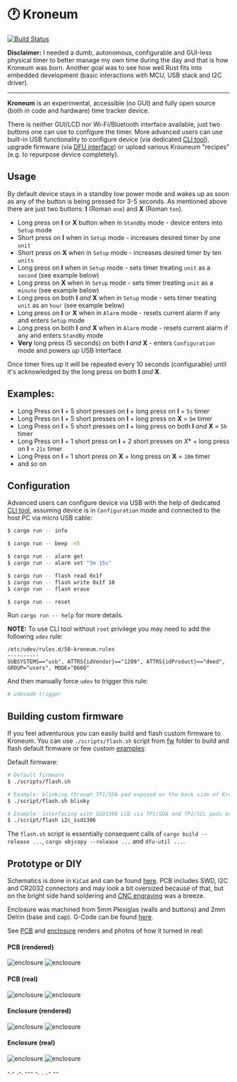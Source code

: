# 🕐 Kroneum

[![Build Status](https://travis-ci.org/azasypkin/kroneum.svg?branch=master)](https://travis-ci.org/azasypkin/kroneum)

**Disclaimer:** I needed a dumb, autonomous, configurable and GUI-less physical timer to better manage my own time during the day and that is how Kroneum was born. 
Another goal was to see how well Rust fits into embedded development (basic interactions with MCU, USB stack and I2C driver).

------------------------

**Kroneum** is an experimental, accessible (no GUI) and fully open source (both in code and hardware) time tracker device.

There is neither GUI/LCD nor Wi-Fi/Bluetooth interface available, just two buttons one can use to configure the timer. More advanced users can use built-in USB functionality
to configure device (via dedicated [CLI tool](./sw/cli)), upgrade firmware (via [DFU interface](./sw/firmware/README.md)) or upload various Krouneum "recipes" (e.g. to repurpose device completely).

## Usage

By default device stays in a standby low power mode and wakes up as soon as any of the button is being pressed for 3-5 seconds. As mentioned above there are just two buttons: **Ⅰ** (Roman `one`) and **Ⅹ** (Roman `ten`).

* Long press on **Ⅰ** or **Ⅹ** button when in `StandBy` mode - device enters into `Setup` mode
* Short press on **Ⅰ** when in `Setup` mode - increases desired timer by one `unit`
* Short press on **Ⅹ** when in `Setup` mode - increases desired timer by ten `units`
* Long press on **Ⅰ** when in `Setup` mode - sets timer treating `unit` as a `second` (see example below)
* Long press on **Ⅹ** when in `Setup` mode - sets timer treating `unit` as a `minute` (see example below)
* Long press on both **Ⅰ** *and* **Ⅹ** when in `Setup` mode - sets timer treating `unit` as an `hour` (see example below)
* Long press on **Ⅰ** *or* **Ⅹ** when in `Alarm` mode - resets current alarm if any and enters `Setup` mode
* Long press on both **Ⅰ** *and* **Ⅹ** when in `Alarm` mode - resets current alarm if any and enters `StandBy` mode
* **Very** long press (5 seconds) on both **Ⅰ** *and* **Ⅹ** - enters `Configuration` mode and powers up USB interface

Once timer fires up it will be repeated every 10 seconds (configurable) until it's acknowledged by the long press on both **Ⅰ** *and* **Ⅹ**.

## Examples:

* Long Press on **Ⅰ** + 5 short presses on **Ⅰ** + long press on **Ⅰ** = `5s` timer
* Long Press on **Ⅰ** + 5 short presses on **Ⅰ** + long press on **Ⅹ** = `5m` timer
* Long Press on **Ⅰ** + 5 short presses on **Ⅰ** + long press on both **Ⅰ** *and* **Ⅹ** = `5h` timer
* Long Press on **Ⅰ** + 1 short press on **Ⅰ** + 2 short presses on *Ⅹ** + long press on **Ⅰ** = `21s` timer
* Long Press on **Ⅰ** + 1 short press on **Ⅹ** + long press on **Ⅹ** = `10m` timer
* and so on

## Configuration

Advanced users can configure device via USB with the help of dedicated [CLI tool](./sw/cli), assuming device is in `Configuration` mode and
connected to the host PC via micro USB cable:

```bash
$ cargo run -- info

$ cargo run -- beep -n5

$ cargo run -- alarm get
$ cargo run -- alarm set "5m 15s"

$ cargo run -- flash read 0x1f
$ cargo run -- flash write 0x1f 10
$ cargo run -- flash erase

$ cargo run -- reset

```

Run `cargo run -- help` for more details.

**NOTE:** To use CLI tool without `root` privilege you may need to add the following `udev` rule:
```
/etc/udev/rules.d/50-kroneum.rules
----------
SUBSYSTEMS=="usb", ATTRS{idVendor}=="1209", ATTRS{idProduct}=="deed", GROUP="users", MODE="0660"
```

And then manually force `udev` to trigger this rule:
```bash
# udevadm trigger
``` 

## Building custom firmware

If you feel adventurous you can easily build and flash custom firmware to Kroneum. You can use `./scripts/flash.sh` script 
from [fw](./sw/firmware) folder to build and flash default firmware or few custom [examples](./sw/firmware/bin/examples):

Default firmware:
```bash
# Default firmware
$ ./scripts/flash.sh 

# Example: blinking through TP1/SDA pad exposed on the back side of Kroneum PCB
$ ./script/flash.sh blinky

# Example: interfacing with SSD1306 LCD via TP1/SDA and TP2/SCL pads exposed on the back side of Kroneum PCB
$ ./script/flash i2c_ssd1306 
``` 

The `flash.sh` script is essentially consequent calls of `cargo build --release ...`, `cargo objcopy --release ...` and `dfu-util ...`.

## Prototype or DIY

Schematics is done in `KiCad` and can be found [here](./hw/pcb/Rev_0.5). PCB includes SWD, I2C and CR2032 connectors and may look a bit
oversized because of that, but on the bright side hand soldering and [CNC engraving](./hw/pcb/Rev_0.3/cnc) was a breeze.

Enclosure was machined from 5mm Plexiglas (walls and buttons) and 2mm Delrin (base and cap). G-Code can be found [here](./hw/enclosure/Rev_0.5/cnc).

See [PCB](./hw/pcb/Rev_0.5/demo) and [enclosure](./hw/enclosure/Rev_0.5/demo) renders and photos of how it turned in real:

#### PCB (rendered)
![enclosure](./hw/pcb/Rev_0.5/demo/kroneum-pcb-render.png)
![enclosure](./hw/pcb/Rev_0.5/demo/kroneum-pcb-back-render.png)

#### PCB (real)
![enclosure](./hw/pcb/Rev_0.5/demo/kroneum-pcb.png)
![enclosure](./hw/pcb/Rev_0.5/demo/kroneum-pcb-back.png)

#### Enclosure (rendered)
![enclosure](./hw/enclosure/Rev_0.5/demo/kroneum-enclosure-render.png)
![enclosure](./hw/enclosure/Rev_0.5/demo/kroneum-enclosure-open-render.png)

#### Enclosure (real)
![enclosure](./hw/enclosure/Rev_0.5/demo/kroneum-enclosure.png)
![enclosure](./hw/enclosure/Rev_0.5/demo/kroneum-enclosure-open.png)

-.- .-. --- -. . ..- --

